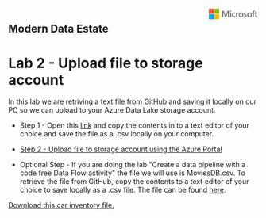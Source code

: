 <img style="float: right;" src="../../graphics/solutions-microsoft-logo-small.png">

## Modern Data Estate
# Lab 2 - Upload file to storage account

In this lab we are retriving a text file from GitHub and saving it locally on our PC so we can upload to your Azure Data Lake storage account.


- Step 1 - Open this [link](https://raw.githubusercontent.com/krepko7/Modern-Data-Estate/main/labs/Lab2%20-%20Copy%20file%20to%20storage%20account/CarInventory.csv?token=AEX6LLNOQ7D7CUNUF2BLTJ3BHDKO4) and copy the contents in to a text editor of your choice and save the file as a .csv locally on your computer. 

- [Step 2 - Upload file to storage account using the Azure Portal](https://docs.microsoft.com/en-us/azure/storage/blobs/storage-quickstart-blobs-portal)

- Optional Step - If you are doing the lab "Create a data pipeline with a code free Data Flow activity" the file we will use is MoviesDB.csv. To retrieve the file from GitHub, copy the contents to a text editor of your choice to save locally as a .csv file. 
  The file can be found [here](https://raw.githubusercontent.com/djpmsft/adf-ready-demo/master/moviesDB.csv).


[Download this car inventory file.](CarInventory.csv)